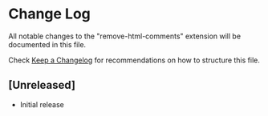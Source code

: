 # Change Log

All notable changes to the "remove-html-comments" extension will be documented in this file.

Check [Keep a Changelog](http://keepachangelog.com/) for recommendations on how to structure this file.

## [Unreleased]

- Initial release